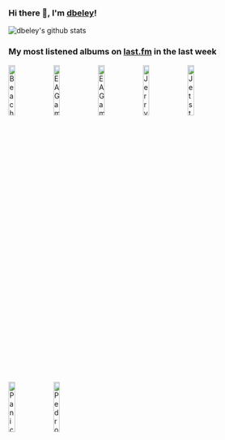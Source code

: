 ### Hi there 👋, I'm [dbeley](https://dbeley.ovh/en)!

![dbeley's github stats](https://github-readme-stats.vercel.app/api?username=dbeley)

### My most listened albums on [last.fm](https://www.last.fm/user/d_beley) in the last week

[<img src='https://lastfm.freetls.fastly.net/i/u/300x300/022d1a3924a84c731520bda4e2f6e3d8.png' width='16%' height='16%' alt='Beach House - Once Twice Melody'>](https://www.last.fm/music/beach%2bhouse/once%2btwice%2bmelody)&nbsp;
[<img src='https://lastfm.freetls.fastly.net/i/u/300x300/cdff1fb0245016b77f7461557165f16d.jpg' width='16%' height='16%' alt='EA Games Soundtrack - SimCity 3000 (Original Soundtrack)'>](https://www.last.fm/music/ea%2bgames%2bsoundtrack/simcity%2b3000%2b%2528original%2bsoundtrack%2529)&nbsp;
[<img src='https://lastfm.freetls.fastly.net/i/u/300x300/bdfb0e3735317dcaaf5731760c73f200.jpg' width='16%' height='16%' alt='EA Games Soundtrack - The Sims (Original Soundtrack)'>](https://www.last.fm/music/ea%2bgames%2bsoundtrack/the%2bsims%2b%2528original%2bsoundtrack%2529)&nbsp;
[<img src='https://lastfm.freetls.fastly.net/i/u/300x300/a1d4a48c01acd0d64bb5ba08655e4e64.jpg' width='16%' height='16%' alt='Jerry Martin - The Sims: Hot Date (Original Soundtrack)'>](https://www.last.fm/music/jerry%2bmartin/the%2bsims%253a%2bhot%2bdate%2b%2528original%2bsoundtrack%2529)&nbsp;
[<img src='https://lastfm.freetls.fastly.net/i/u/300x300/2b6df25ec96644adc5708e24ce4171a3.jpg' width='16%' height='16%' alt='Jets to Brazil - Orange Rhyming Dictionary'>](https://www.last.fm/music/jets%2bto%2bbrazil/orange%2brhyming%2bdictionary)&nbsp;
<br>
[<img src='https://lastfm.freetls.fastly.net/i/u/300x300/e24ca3b43650ddd705583a6a936cfaa0.jpg' width='16%' height='16%' alt='Panic! at the Disco - Pretty. Odd.'>](https://www.last.fm/music/panic%2521%2bat%2bthe%2bdisco/pretty.%2bodd.)&nbsp;
[<img src='https://lastfm.freetls.fastly.net/i/u/300x300/466c84cd35a6d7fca629647762f08c50.jpg' width='16%' height='16%' alt='Pedro the Lion - Its Hard To Find A Friend (Remastered)'>](https://www.last.fm/music/pedro%2bthe%2blion/it%2527s%2bhard%2bto%2bfind%2ba%2bfriend%2b%2528remastered%2529)&nbsp;
